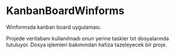 # KanbanBoardWinforms

Winformsda kanban board uygulaması.

Projede veritabanı kullanılmadı onun yerine taskler txt dosyalarında tutuluyor. Dosya işlemleri bakımından hafıza tazeleyecek bir proje.
